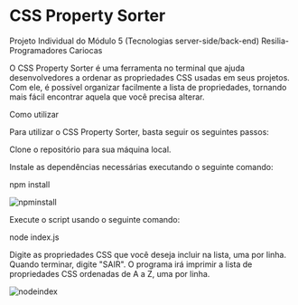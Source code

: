 # CSS Property Sorter

Projeto Individual do Módulo 5 (Tecnologias server-side/back-end) Resilia-Programadores Cariocas

O CSS Property Sorter é uma ferramenta no terminal que ajuda desenvolvedores a ordenar as propriedades CSS usadas em seus projetos. Com ele, é possível organizar facilmente a lista de propriedades, tornando mais fácil encontrar aquela que você precisa alterar.

Como utilizar

Para utilizar o CSS Property Sorter, basta seguir os seguintes passos:

Clone o repositório para sua máquina local.

Instale as dependências necessárias executando o seguinte comando:

npm install

![npminstall](https://user-images.githubusercontent.com/51544207/217626423-6ed8f1cd-7972-4f23-b073-517664139973.png)

Execute o script usando o seguinte comando:

node index.js

Digite as propriedades CSS que você deseja incluir na lista, uma por linha. Quando terminar, digite "SAIR".
O programa irá imprimir a lista de propriedades CSS ordenadas de A a Z, uma por linha.

![nodeindex](https://user-images.githubusercontent.com/51544207/217626545-98b3807d-2387-48d6-90f8-c884e58461fd.png)
